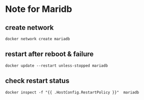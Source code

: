 # Note for Maridb
## create network
	docker network create mariadb
## restart after reboot & failure
	docker update --restart unless-stopped mariadb
## check restart status
	docker inspect -f "{{ .HostConfig.RestartPolicy }}"  mariadb

